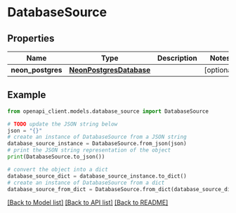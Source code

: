 # DatabaseSource


## Properties

Name | Type | Description | Notes
------------ | ------------- | ------------- | -------------
**neon_postgres** | [**NeonPostgresDatabase**](NeonPostgresDatabase.md) |  | [optional] 

## Example

```python
from openapi_client.models.database_source import DatabaseSource

# TODO update the JSON string below
json = "{}"
# create an instance of DatabaseSource from a JSON string
database_source_instance = DatabaseSource.from_json(json)
# print the JSON string representation of the object
print(DatabaseSource.to_json())

# convert the object into a dict
database_source_dict = database_source_instance.to_dict()
# create an instance of DatabaseSource from a dict
database_source_from_dict = DatabaseSource.from_dict(database_source_dict)
```
[[Back to Model list]](../README.md#documentation-for-models) [[Back to API list]](../README.md#documentation-for-api-endpoints) [[Back to README]](../README.md)


